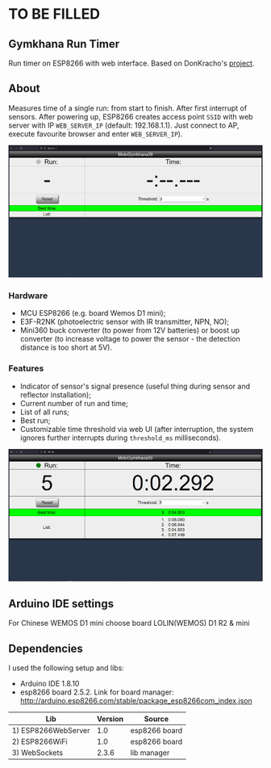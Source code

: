 # TO BE FILLED

## Gymkhana Run Timer
Run timer on ESP8266 with web interface.
Based on DonKracho's [project](https://create.arduino.cc/projecthub/DonKracho/esp8266-lap-timer-with-web-server-d6183a).

## About
Measures time of a single run: from start to finish. After first interrupt of sensors.
After powering up, ESP8266 creates access point `SSID` with web server with IP `WEB_SERVER_IP` (default: 192.168.1.1).
Just connect to AP, execute favourite browser and enter `WEB_SERVER_IP`).

![web interface of timer in initial state](img1.png "Timer in initial state")

### Hardware
- MCU ESP8266 (e.g. board Wemos D1 mini);
- E3F-R2NK (photoelectric sensor with IR transmitter, NPN, NO);
- Mini360 buck converter (to power from 12V batteries) or boost up converter (to increase voltage to power the sensor - the detection distance is too short at 5V).

### Features
- Indicator of sensor's signal presence (useful thing during sensor and reflector installation);
- Current number of run and time;
- List of all runs;
- Best run;
- Customizable time threshold  via web UI (after interruption, the system ignores further interrupts during `threshold_ms` milliseconds).

![web interface of working timer](img2.png "Working timer")

## Arduino IDE settings
For Chinese WEMOS D1 mini choose board LOLIN(WEMOS) D1 R2 & mini

## Dependencies
I used the following setup and libs:
 - Arduino IDE 1.8.10
 - esp8266 board 2.5.2. Link for board manager: http://arduino.esp8266.com/stable/package_esp8266com_index.json

| Lib					| Version	| Source		|
| ----------------------|-----------|---------------|
| 1) ESP8266WebServer	| 1.0		| esp8266 board	|
| 2) ESP8266WiFi		| 1.0		| esp8266 board	|
| 3) WebSockets			| 2.3.6		| lib manager	|

